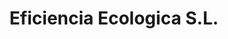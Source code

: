 ---
title: "Eficiencia Ecologica S.L."
url: /redondela/eficiencia-ecologica-s-l/
shop: Elektrisch
---
